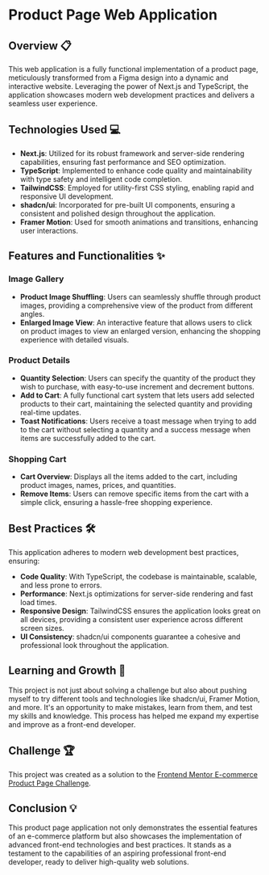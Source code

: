 # Product Page Web Application

## Overview 📋

This web application is a fully functional implementation of a product page, meticulously transformed from a Figma design into a dynamic and interactive website. Leveraging the power of Next.js and TypeScript, the application showcases modern web development practices and delivers a seamless user experience.

## Technologies Used 💻

- **Next.js**: Utilized for its robust framework and server-side rendering capabilities, ensuring fast performance and SEO optimization.
- **TypeScript**: Implemented to enhance code quality and maintainability with type safety and intelligent code completion.
- **TailwindCSS**: Employed for utility-first CSS styling, enabling rapid and responsive UI development.
- **shadcn/ui**: Incorporated for pre-built UI components, ensuring a consistent and polished design throughout the application.
- **Framer Motion**: Used for smooth animations and transitions, enhancing user interactions.

## Features and Functionalities ✨

### Image Gallery

- **Product Image Shuffling**: Users can seamlessly shuffle through product images, providing a comprehensive view of the product from different angles.
- **Enlarged Image View**: An interactive feature that allows users to click on product images to view an enlarged version, enhancing the shopping experience with detailed visuals.

### Product Details

- **Quantity Selection**: Users can specify the quantity of the product they wish to purchase, with easy-to-use increment and decrement buttons.
- **Add to Cart**: A fully functional cart system that lets users add selected products to their cart, maintaining the selected quantity and providing real-time updates.
- **Toast Notifications**: Users receive a toast message when trying to add to the cart without selecting a quantity and a success message when items are successfully added to the cart.

### Shopping Cart

- **Cart Overview**: Displays all the items added to the cart, including product images, names, prices, and quantities.
- **Remove Items**: Users can remove specific items from the cart with a simple click, ensuring a hassle-free shopping experience.
<!-- - **Checkout**: A checkout button that guides users to complete their purchase, demonstrating a seamless end-to-end user journey. -->

## Best Practices 🛠️

This application adheres to modern web development best practices, ensuring:

- **Code Quality**: With TypeScript, the codebase is maintainable, scalable, and less prone to errors.
- **Performance**: Next.js optimizations for server-side rendering and fast load times.
- **Responsive Design**: TailwindCSS ensures the application looks great on all devices, providing a consistent user experience across different screen sizes.
- **UI Consistency**: shadcn/ui components guarantee a cohesive and professional look throughout the application.

## Learning and Growth 🌱

This project is not just about solving a challenge but also about pushing myself to try different tools and technologies like shadcn/ui, Framer Motion, and more. It's an opportunity to make mistakes, learn from them, and test my skills and knowledge. This process has helped me expand my expertise and improve as a front-end developer.

## Challenge 🏆

This project was created as a solution to the [Frontend Mentor E-commerce Product Page Challenge](https://www.frontendmentor.io/challenges/ecommerce-product-page-UPsZ9MJp6).

## Conclusion 💡

This product page application not only demonstrates the essential features of an e-commerce platform but also showcases the implementation of advanced front-end technologies and best practices. It stands as a testament to the capabilities of an aspiring professional front-end developer, ready to deliver high-quality web solutions.
